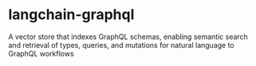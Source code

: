 # langchain-graphql
A vector store that indexes GraphQL schemas, enabling semantic search and retrieval of types, queries, and mutations for natural language to GraphQL workflows
